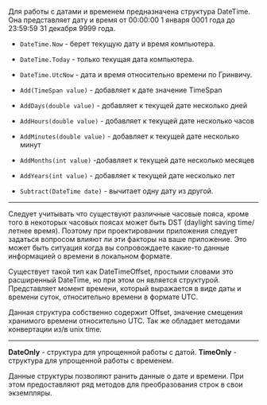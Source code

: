 Для работы с датами и временем предназначена структура DateTime. Она представляет дату и время от 00:00:00 1 января 0001 года до 23:59:59 31 декабря 9999 года.

- `DateTime.Now` - берет текущую дату и время компьютера.
- `DateTime.Today` - только текущая дата компьютера.
- `DateTime.UtcNow` - дата и время относительно времени по Гринвичу.

- `Add(TimeSpan value)` - добавляет к дате значение TimeSpan
- `AddDays(double value)` - добавляет к текущей дате несколько дней
- `AddHours(double value)` - добавляет к текущей дате несколько часов
- `AddMinutes(double value)` - добавляет к текущей дате несколько минут
- `AddMonths(int value)` -добавляет к текущей дате несколько месяцев
- `AddYears(int value)` - добавляет к текущей дате несколько лет
- `Subtract(DateTime date)` - вычитает одну дату из другой.

---

Cледует учитывать что существуют различные часовые пояса, кроме того в некоторых часовых поясах может быть DST (daylight saving time/летнее время). Поэтому при проектировании приложения следует задаться вопросом влияют ли эти факторы на ваше приложение. Это может быть ситуация когда вы сопровождаете какие-то данные информацией о времени в локальном формате.

Существует такой тип как DateTimeOffset, простыми словами это расширенный DateTime, но при этом он является структурой. Представляет момент времени, который  выражается в виде даты и времени суток, относительно времени в формате UTC.

Данная структура собственно содержит Offset, значение смещения хранимого времени относительно UTC. Так же обладает методами  конвертации из/в unix time.

---

**DateOnly** - структура для упрощенной работы с датой.
**TimeOnly** - структура для упрощенной работы с временем.

Данные структуры позволяют ранить данные о дате и времени. При этом предоставляют ряд методов для преобразования строк в свои экземпляры.

